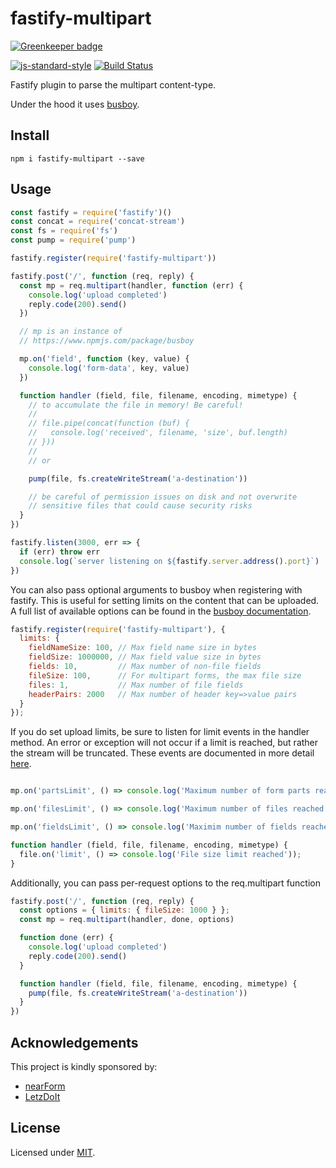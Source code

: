 # fastify-multipart

[![Greenkeeper badge](https://badges.greenkeeper.io/fastify/fastify-multipart.svg)](https://greenkeeper.io/)

[![js-standard-style](https://img.shields.io/badge/code%20style-standard-brightgreen.svg?style=flat)](http://standardjs.com/)  [![Build Status](https://travis-ci.org/fastify/fastify-multipart.svg?branch=master)](https://travis-ci.org/fastify/fastify-multipart)

Fastify plugin to parse the multipart content-type.

Under the hood it uses [busboy](https://github.com/mscdex/busboy).

## Install
```
npm i fastify-multipart --save
```
## Usage

```js
const fastify = require('fastify')()
const concat = require('concat-stream')
const fs = require('fs')
const pump = require('pump')

fastify.register(require('fastify-multipart'))

fastify.post('/', function (req, reply) {
  const mp = req.multipart(handler, function (err) {
    console.log('upload completed')
    reply.code(200).send()
  })

  // mp is an instance of
  // https://www.npmjs.com/package/busboy

  mp.on('field', function (key, value) {
    console.log('form-data', key, value)
  })

  function handler (field, file, filename, encoding, mimetype) {
    // to accumulate the file in memory! Be careful!
    //
    // file.pipe(concat(function (buf) {
    //   console.log('received', filename, 'size', buf.length)
    // }))
    //
    // or

    pump(file, fs.createWriteStream('a-destination'))

    // be careful of permission issues on disk and not overwrite
    // sensitive files that could cause security risks
  }
})

fastify.listen(3000, err => {
  if (err) throw err
  console.log(`server listening on ${fastify.server.address().port}`)
})
```

You can also pass optional arguments to busboy when registering with fastify. This is useful for setting limits on the content that can be uploaded. A full list of available options can be found in the [busboy documentation](https://github.com/mscdex/busboy#busboy-methods).

```js
fastify.register(require('fastify-multipart'), {
  limits: {
    fieldNameSize: 100, // Max field name size in bytes
    fieldSize: 1000000, // Max field value size in bytes
    fields: 10,         // Max number of non-file fields
    fileSize: 100,      // For multipart forms, the max file size
    files: 1,           // Max number of file fields
    headerPairs: 2000   // Max number of header key=>value pairs
  }
});
```

If you do set upload limits, be sure to listen for limit events in the handler method. An error or exception will not occur if a limit is reached, but rather the stream will be truncated. These events are documented in more detail [here](https://github.com/mscdex/busboy#busboy-special-events).

```js

mp.on('partsLimit', () => console.log('Maximum number of form parts reached'));

mp.on('filesLimit', () => console.log('Maximum number of files reached'));

mp.on('fieldsLimit', () => console.log('Maximim number of fields reached'));

function handler (field, file, filename, encoding, mimetype) {
  file.on('limit', () => console.log('File size limit reached'));
}              
```

Additionally, you can pass per-request options to the req.multipart function

```js
fastify.post('/', function (req, reply) {
  const options = { limits: { fileSize: 1000 } };
  const mp = req.multipart(handler, done, options)

  function done (err) {
    console.log('upload completed')
    reply.code(200).send()
  }

  function handler (field, file, filename, encoding, mimetype) {
    pump(file, fs.createWriteStream('a-destination'))
  }
})
```


## Acknowledgements

This project is kindly sponsored by:
- [nearForm](http://nearform.com)
- [LetzDoIt](http://www.letzdoitapp.com/)

## License

Licensed under [MIT](./LICENSE).
